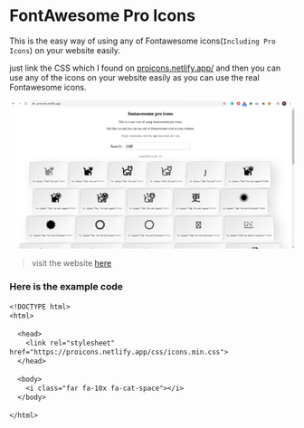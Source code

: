 # FontAwesome Pro Icons
This is the easy way of using any of Fontawesome icons(`Including Pro Icons`) on your website easily.

just link the CSS which I found on [proicons.netlify.app/](https://proicons.netlify.app/) and then you can use any of the icons on your website easily as you can use the real Fontawesome icons.

![website ScreenShot](sc.png)

>visit the website [here](https://proicons.netlify.app/)

### Here is the example code
```
<!DOCTYPE html>
<html>

  <head>
    <link rel="stylesheet" href="https://proicons.netlify.app/css/icons.min.css">
  </head>

  <body>
    <i class="far fa-10x fa-cat-space"></i>
  </body>

</html>

```
